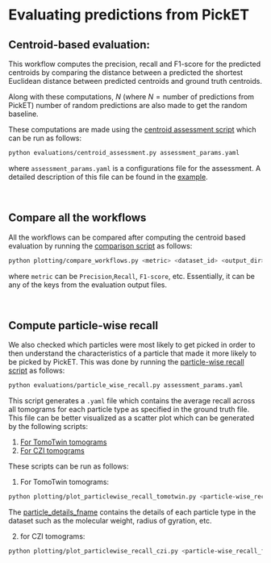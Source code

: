 # Evaluating predictions from PickET

## Centroid-based evaluation:
This workflow computes the precision, recall and F1-score for the predicted centroids by comparing the distance between a predicted the shortest Euclidean distance between predicted centroids and ground truth centroids.

Along with these computations, $N$ (where $N=\text {number of predictions from PickET}$) number of random predictions are also made to get the random baseline. 

These computations are made using the [centroid assessment script](../evaluations/centroid_assessment.py) which can be run as follows:
```bash
python evaluations/centroid_assessment.py assessment_params.yaml
```

where `assessment_params.yaml` is a configurations file for the assessment. A detailed description of this file can be found in the [example](../example/assessment_params_example.yaml).

<br>

## Compare all the workflows
All the workflows can be compared after computing the centroid based evaluation by running the [comparison script](../plotting/compare_workflows.py) as follows:
```bash
python plotting/compare_workflows.py <metric> <dataset_id> <output_dir> <path_to_centroid-based_evaluation_output/*.yaml>
```
where `metric` can be `Precision`,`Recall`, `F1-score`, etc. Essentially, it can be any of the keys from the evaluation output files.

<br>

## Compute particle-wise recall
We also checked which particles were most likely to get picked in order to then understand the characteristics of a particle that made it more likely to be picked by PickET. This was done by running the [particle-wise recall script](../evaluations/particle_wise_recall.py) as follows:
```bash
python evaluations/particle_wise_recall.py assessment_params.yaml
```
This script generates a `.yaml` file which contains the average recall across all tomograms for each particle type as specified in the ground truth file. This file can be better visualized as a scatter plot which can be generated by the following scripts:
1. [For TomoTwin tomograms](../plotting/plot_particlewise_recall_tomotwin.py)
2. [For CZI tomograms](../plotting/plot_particlewise_recall_czi.py)

These scripts can be run as follows:
1. For TomoTwin tomograms:
```bash
python plotting/plot_particlewise_recall_tomotwin.py <particle-wise_recall_fpath> <particle_details_fname>
```
The [particle_details_fname](../evaluations/tomotwin_particles.yaml) contains the details of each particle type in the dataset such as the molecular weight, radius of gyration, etc.

2. for CZI tomograms:
```bash
python plotting/plot_particlewise_recall_czi.py <particle-wise_recall_fpath> <dataset_name>
```
